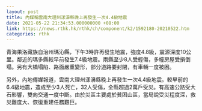 ```yaml
---
layout: post
title: 內媒稱雲南大理州漾濞縣晚上再發生一次4.4級地震
date: 2021-05-22 21:34:53.000000000 +08:00
link: https://news.rthk.hk/rthk/ch/component/k2/1592180-20210522.htm
categories: rthk
---
```


青海果洛藏族自治州瑪沁縣，下午3時許再發生地震，強度4.8級，震源深度10公里。鄰近的瑪多縣較早前發生7.4級地震。兩縣至少8人受輕傷，多幢房屋受損倒塌。另有大橋塌陷、路面嚴重變形，部分道路要封閉，有車輛一度被困。

另外，內地傳媒報道，雲南大理州漾濞縣晚上再發生一次4.4級地震。較早前的6.4級地震，造成至少3人死亡，32人受傷，全縣超過2萬戶受災。有高速公路受大石影響，雙向交通一度中斷。由於災區主要處於貧困山區，當局說受災程度深，救災難度大、恢復重建任務艱巨。
